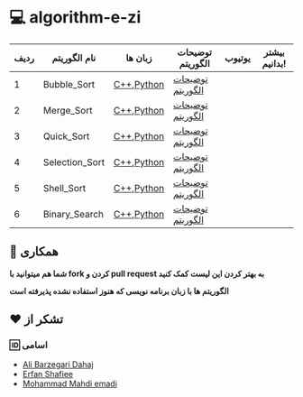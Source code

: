 # :computer:  algorithm-e-zi
ردیف |  نام الگوریتم | زبان ها | توضیحات الگوریتم |یوتیوب|بیشتر بدانیم!
 --- | --- | --- | --- | --- | --- 
 1|Bubble_Sort|[C++](),[Python]()|[توضیحات الگوریتم]()
 2|Merge_Sort|[C++](),[Python]()|[توضیحات الگوریتم]()
 3|Quick_Sort|[C++](),[Python]()|[توضیحات الگوریتم]()
 4|Selection_Sort|[C++](),[Python]()|[توضیحات الگوریتم]()
 5|Shell_Sort|[C++](),[Python]()|[توضیحات الگوریتم]()
 6|Binary_Search|[C++](),[Python]()|[توضیحات الگوریتم]()


## :handshake: همکاری

**شما هم میتوانید با fork کردن و pull request به بهتر کردن این لیست کمک کنید**

**الگوریتم ها با زبان برنامه نویسی که هنوز استفاده نشده پذیرفته است**




 ## :heart: تشکر از

### :id: اسامی

* [Ali Barzegari Dahaj](https://github.com/Ali-Barzegari-d)
* [Erfan Shafiee](https://github.com/erfanshafieeee)
* [Mohammad Mahdi emadi]()
